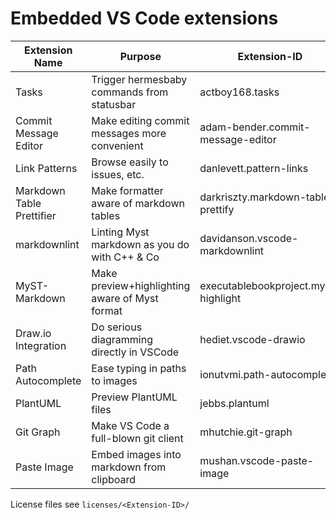 # Embedded VS Code extensions

| Extension Name            | Purpose                                        | Extension-ID                         | Version | Last Published | Marketplace Page                                                                           |
|---------------------------|------------------------------------------------|--------------------------------------|:-------:|:--------------:|--------------------------------------------------------------------------------------------|
| Tasks                     | Trigger hermesbaby commands from statusbar     | actboy168.tasks                      | 0.16.1  |   2025-03-18   | <https://marketplace.visualstudio.com/items?itemName=actboy168.tasks>                      |
| Commit Message Editor     | Make editing commit messages more convenient   | adam-bender.commit-message-editor    | 1.30.0  |   2023-05-10   | <https://marketplace.visualstudio.com/items?itemName=adam-bender.commit-message-editor>    |
| Link Patterns             | Browse easily to issues, etc.                  | danlevett.pattern-links              |  1.0.2  |   2021-12-30   | <https://marketplace.visualstudio.com/items?itemName=DanLevett.pattern-links>              |
| Markdown Table Prettifier | Make formatter aware of markdown tables        | darkriszty.markdown-table-prettify   |  3.7.0  |   2025-08-29   | <https://marketplace.visualstudio.com/items?itemName=darkriszty.markdown-table-prettify>   |
| markdownlint              | Linting Myst markdown as you do with C++ & Co  | davidanson.vscode-markdownlint       | 0.60.0  |   2025-05-27   | <https://marketplace.visualstudio.com/items?itemName=DavidAnson.vscode-markdownlint>       |
| MyST-Markdown             | Make preview+highlighting aware of Myst format | executablebookproject.myst-highlight | 0.11.0  |   2021-07-10   | <https://marketplace.visualstudio.com/items?itemName=ExecutableBookProject.myst-highlight> |
| Draw.io Integration       | Do serious diagramming directly in VSCode      | hediet.vscode-drawio                 |  1.9.0  |   2025-02-26   | <https://marketplace.visualstudio.com/items?itemName=hediet.vscode-drawio>                 |
| Path Autocomplete         | Ease typing in paths to images                 | ionutvmi.path-autocomplete           | 1.25.0  |   2023-09-10   | <https://marketplace.visualstudio.com/items?itemName=ionutvmi.path-autocomplete>           |
| PlantUML                  | Preview PlantUML files                         | jebbs.plantuml                       | 2.18.1  |   2024-04-11   | <https://marketplace.visualstudio.com/items?itemName=jebbs.plantuml>                       |
| Git Graph                 | Make VS Code a full-blown git client           | mhutchie.git-graph                   | 1.30.0  |   2021-04-05   | <https://marketplace.visualstudio.com/items?itemName=mhutchie.git-graph>                   |
| Paste Image               | Embed images into markdown from clipboard      | mushan.vscode-paste-image            |  1.0.4  |   2019-01-23   | <https://marketplace.visualstudio.com/items?itemName=mushan.vscode-paste-image>            |

License files see `licenses/<Extension-ID>/`
